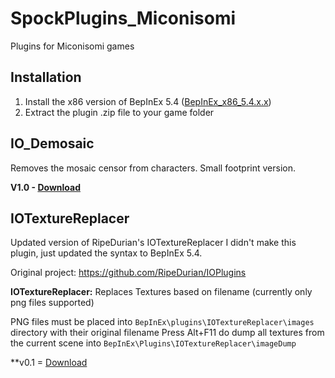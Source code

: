 # SpockPlugins_Miconisomi

Plugins for Miconisomi games

## Installation

1. Install the x86 version of BepInEx 5.4 ([BepInEx_x86_5.4.x.x](https://github.com/BepInEx/BepInEx/releases))
2. Extract the plugin .zip file to your game folder

## IO_Demosaic
Removes the mosaic censor from characters. Small footprint version.

**V1.0 - [Download](https://github.com/SpockBauru/SpockPlugins_Miconisomi/releases/tag/r1)**

## IOTextureReplacer

Updated version of RipeDurian's IOTextureReplacer I didn't make this plugin, just updated the syntax to BepInEx 5.4. 

Original project: https://github.com/RipeDurian/IOPlugins

**IOTextureReplacer:** Replaces Textures based on filename (currently only png files supported)

PNG files must be placed into `BepInEx\plugins\IOTextureReplacer\images` directory with their original filename
Press Alt+F11 do dump all textures from the current scene into `BepInEx\Plugins\IOTextureReplacer\imageDump`

**v0.1 = [Download](https://github.com/SpockBauru/SpockPlugins_Miconisomi/releases/tag/r2)
